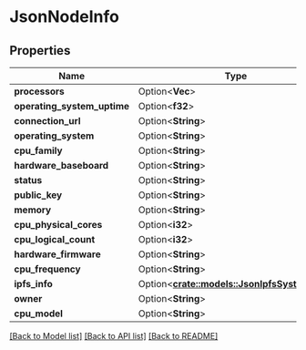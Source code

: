 # JsonNodeInfo

## Properties

Name | Type | Description | Notes
------------ | ------------- | ------------- | -------------
**processors** | Option<**Vec<String>**> |  | [optional]
**operating_system_uptime** | Option<**f32**> |  | [optional]
**connection_url** | Option<**String**> |  | [optional]
**operating_system** | Option<**String**> |  | [optional]
**cpu_family** | Option<**String**> |  | [optional]
**hardware_baseboard** | Option<**String**> |  | [optional]
**status** | Option<**String**> |  | [optional]
**public_key** | Option<**String**> |  | [optional]
**memory** | Option<**String**> |  | [optional]
**cpu_physical_cores** | Option<**i32**> |  | [optional]
**cpu_logical_count** | Option<**i32**> |  | [optional]
**hardware_firmware** | Option<**String**> |  | [optional]
**cpu_frequency** | Option<**String**> |  | [optional]
**ipfs_info** | Option<[**crate::models::JsonIpfsSystemInfo**](json_IPFSSystemInfo.md)> |  | [optional]
**owner** | Option<**String**> |  | [optional]
**cpu_model** | Option<**String**> |  | [optional]

[[Back to Model list]](../README.md#documentation-for-models) [[Back to API list]](../README.md#documentation-for-api-endpoints) [[Back to README]](../README.md)


